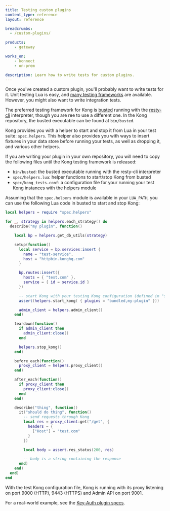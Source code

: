 ```yaml
---
title: Testing custom plugins
content_type: reference
layout: reference

breadcrumbs:
  - /custom-plugins/

products:
    - gateway

works_on:
    - konnect
    - on-prem

description: Learn how to write tests for custom plugins.
---
```


Once you've created a custom plugin, you'll probably want to write tests for it.
Unit testing Lua is easy, and [many testing frameworks](http://lua-users.org/wiki/UnitTesting) are available. 
However, you might also want to write integration tests.

The preferred testing framework for Kong is [busted](https://github.com/lunarmodules/busted) running with the [resty-cli](https://github.com/openresty/resty-cli) interpreter, though you are ree to use a different one. 
In the Kong repository, the busted executable can be found at `bin/busted`.

Kong provides you with a helper to start and stop it from Lua in your test suite: `spec.helpers`. 
This helper also provides you with ways to insert fixtures in your data store before running your tests, as well as dropping it, and various other helpers.

If you are writing your plugin in your own repository, you will need to copy the following files until the Kong testing framework is released:
- `bin/busted`: the busted executable running with the resty-cli interpreter
- `spec/helpers.lua`: helper functions to start/stop Kong from busted
- `spec/kong_tests.conf`: a configuration file for your running your test Kong instances with the helpers module

Assuming that the `spec.helpers` module is available in your `LUA_PATH`, you can use the following Lua code in busted to start and stop Kong:

```lua
local helpers = require "spec.helpers"

for _, strategy in helpers.each_strategy() do
  describe("my plugin", function()

    local bp = helpers.get_db_utils(strategy)

    setup(function()
      local service = bp.services:insert {
        name = "test-service",
        host = "httpbin.konghq.com"
      }

      bp.routes:insert({
        hosts = { "test.com" },
        service = { id = service.id }
      })

      -- start Kong with your testing Kong configuration (defined in "spec.helpers")
      assert(helpers.start_kong( { plugins = "bundled,my-plugin" }))

      admin_client = helpers.admin_client()
    end)

    teardown(function()
      if admin_client then
        admin_client:close()
      end

      helpers.stop_kong()
    end)

    before_each(function()
      proxy_client = helpers.proxy_client()
    end)

    after_each(function()
      if proxy_client then
        proxy_client:close()
      end
    end)

    describe("thing", function()
      it("should do thing", function()
        -- send requests through Kong
        local res = proxy_client:get("/get", {
          headers = {
            ["Host"] = "test.com"
          }
        })

        local body = assert.res_status(200, res)

        -- body is a string containing the response
      end)
    end)
  end)
end
```

With the test Kong configuration file, Kong is running with its proxy listening on port 9000 (HTTP), 9443 (HTTPS) and Admin API on port 9001.

For a real-world example, see the [Key-Auth plugin specs](https://github.com/Kong/kong/tree/master/spec/03-plugins/09-key-auth).

